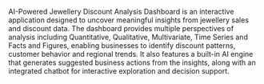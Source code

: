 AI-Powered Jewellery Discount Analysis Dashboard is an interactive application designed to uncover meaningful insights from jewellery sales and discount data. The dashboard provides multiple perspectives of analysis including Quantitative, Qualitative, Multivariate, Time Series and Facts and Figures, enabling businesses to identify discount patterns, customer behavior and regional trends. It also features a built-in AI engine that generates suggested business actions from the insights, along with an integrated chatbot for interactive exploration and decision support.
